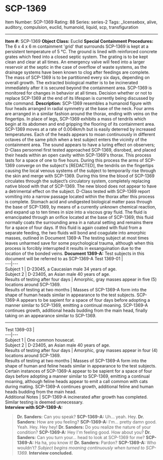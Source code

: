 # SCP-1369
Item Number: SCP-1369
Rating: 88
Series: series-2
Tags: _licensebox, alive, auditory, compulsion, euclid, humanoid, liquid, scp, transfiguration

---

**Item #:** SCP-1369
**Object Class:** Euclid
**Special Containment Procedures:** The 6 x 4 x 6 m containment 'grid' that surrounds SCP-1369 is kept at a persistent temperature of 5 °C. The ground is lined with reinforced concrete grates which feed into a closed septic system. The grating is to be kept clean and clear at all times. An emergency valve will feed into a larger reservoir at the septic in the case of overflow of waste systems, as the drainage systems have been known to clog after feedings are complete.
The mass of SCP-1369 is to be partitioned every six days, depending on overall growth. The extracted biological matter is to be incinerated immediately after it is secured beyond the containment area.
SCP-1369 is monitored for changes in behavior at all times.
Decision whether or not to replace SCP-1369 at the end of its lifespan is currently being discussed by site command.
**Description:** SCP-1369 resembles a humanoid figure with four heads arranged in radial symmetry at the base of the neck. Four arms are arranged in a similar fashion around the thorax, ending with veins on the fingertips. In place of legs, SCP-1369 exhibits a mass of tendrils which begin at its abdomen and end gripping the flooring of its containment area.
SCP-1369 moves at a rate of 0.004km/h but is easily deterred by increased temperatures.
Each of the heads appears to moan continuously in different octaves of the same pitch when a test subject enters the vicinity of the containment area. The sound appears to have a luring effect on observers; D-Class personnel first tested approached SCP-1369, disrobed, and placed their heads within an open cavity within SCP-1369's thorax. This process lasts for a space of one to five hours. During this process the arms of SCP-1369 converge on the subject's [REDACTED], the tendrils on the fingertips causing the local venous systems of the subject to temporarily rise through the skin and merge with SCP-1369. During this time the blood of SCP-1369 circulates through the subject’s circulatory system, completely replacing native blood with that of SCP-1369. The new blood does not appear to have a detrimental effect on the subject.
D-Class tested with SCP-1369 report vomiting into a narrow passage located within the thorax after this process is complete. Stomach acid and undigested biological matter pass through the base of SCP-1369, by means of a currently unknown chemical reaction, and expand up to ten times in size into a viscous gray fluid. The fluid is emancipated through an orifice located at the base of SCP-1369; this fluid normally coats the surrounding area in a natural setting and remains there for a space of four days. If this fluid is again coated with fluid from a separate feeding, the two fluids will bond and coagulate into amorphic masses, outlined in Document 1369-A
The testing subject at most times leaves unharmed save for some psychological trauma, although when this process is forcibly interrupted it results in exsanguination due to the location of the bonded veins.
**Document 1369-A:** Test subjects in this document will be referred to as SCP-1369-A
Test 1369-01 |   
---|---  
Subject 1 | D-23045, a Caucasian male 34 years of age.  
Subject 2 | D-23405, an Asian male 40 years of age.  
Results of testing after four days | Amorphic, gray masses appear in five (5) locations around SCP-1369.  
Results of testing at two months | Masses of SCP-1369-A form into the shape of human heads similar in appearance to the test subjects. SCP-1369-A appears to be sapient for a space of four days before adopting a manner similar to SCP-1369, emitting a continual moaning. SCP-1369-A continues growth, additional heads budding from the main head, finally taking on an appearance similar to SCP-1369.  
* * *
Test 1369-03 |   
---|---  
Subject 1 | One common housecat.  
Subject 2 | D-23405, an Asian male 40 years of age.  
Results of testing after four days | Amorphic, gray masses appear in four (4) locations around SCP-1369.  
Results of testing at two months | Masses of SCP-1369-A form into the shape of human and feline heads similar in appearance to the test subjects. Certain instances of SCP-1369-A appear to be sapient for a space of four days before adopting a manner similar to SCP-1369, emitting a continual moaning, although feline heads appear to emit a call common with cats during mating. SCP-1369-A continues growth, additional feline and human heads budding from the main head.  
Additional Notes | SCP-1369-A incinerated after growth has completed. Similar testing is deemed unnecessary.  
**Interview with SCP-1369-A:**
> **Dr. Sanders:** Can you speak?
> **SCP-1369-A:** Uh… yeah. Hey.
> **Dr. Sanders:** How are you feeling?
> **SCP-1369-A:** I'm… pretty damn good. Yeah. Hey. Hey hey!
> **Dr. Sanders:** Do you realize the nature of your condition?
> **SCP-1369-A:** Hey I'm feeling good. How about you?
> **Dr. Sanders:** Can you turn your… head to look at SCP-1369 for me?
> **SCP-1369-A:** Ha ha, you know it!
> **Dr. Sanders:** Pardon?
> **SCP-1369-A:** Who wouldn't?
> _Subject begins moaning continuously when turned to SCP-1369._
> **Interview concluded.**